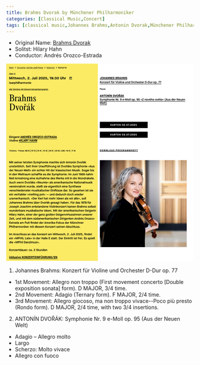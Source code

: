 ```yaml
---
title: Brahms Dvorak by Münchener Philharmoniker
categories: [Classical Music,Concert]
tags: [classical music,Johannes Brahms,Antonin Dvorak,Münchener Philharmoniker]
---
```


- Original Name: [Brahms Dvorak](https://www.tonhalle.de/veranstaltung/sternzeichen/14272-brahms-violinkonzert)
- Solitst: Hilary Hahn
- Conductor: Andrés Orozco-Estrada

![Brahms Dvorak](brahms-dvorak.png)

1. Johannes Brahms: Konzert für Violine und Orchester D-Dur op. 77
  - 1st Movement: Allegro non troppo (First movement concerto [Double exposition sonata] form).  D MAJOR, 3/4 time.
  - 2nd  Movement: Adagio (Ternary form).  F MAJOR, 2/4 time.
  - 3rd Movement: Allegro giocoso, ma non troppo vivace--Poco più presto (Rondo form).  D MAJOR, 2/4 time, with two 3/4 insertions. 

2. ANTONÍN DVOŘÁK: Symphonie Nr. 9 e-Moll op. 95 (Aus der Neuen Welt)
  - Adagio – Allegro molto
  - Largo
  - Scherzo: Molto vivace
  - Allegro con fuoco
